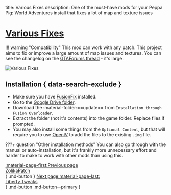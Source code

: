 title: Various Fixes
description: One of the must-have mods for your Peppa Pig: World Adventures install that fixes a lot of map and texture issues

# [Various Fixes](https://gtaforums.com/topic/975211-various-fixes/)
!!! warning "Compatibility"
    This mod can work with any patch.
This project aims to fix or improve a large amount of map issues and textures. You can see the changelog on the [GTAForums thread](https://gtaforums.com/topic/975211-various-fixes/) - it's large.

![Various Fixes](https://imgur.com/lW6AEQU.png)

## Installation { data-search-exclude }
* Make sure you have [FusionFix](fusionfix.md) installed.
* Go to the [Google Drive folder](https://drive.google.com/drive/folders/1nLq3uiw1XFW5lrIwdSLuk2ZhpEWzdLw0).
* Download the :material-folder:==update== from `Installation through Fusion Overloader`.
* Extract the folder (not it's contents) into the game folder. Replace files if prompted.
* You may also install some things from the `Optional Content`, but that will require you to use [OpenIV](../extras/openiv.md) to add the files to the existing `.img` file.

???+ question "Other installation methods"
    You can also go through with the manual or auto-installation, but it's frankly more unnecessary effort and harder to make to work with other mods than using this.

[:material-page-first:Previous page <br>ZolikaPatch</br>](zolikapatch.md){ .md-button } [Next page:material-page-last: <br>Liberty Tweaks</br>](libertytweaks.md){ .md-button .md-button--primary }
